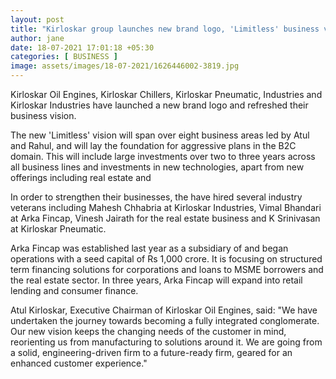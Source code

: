 ```yaml
---
layout: post
title: "Kirloskar group launches new brand logo, 'Limitless' business vision"
author: jane 
date: 18-07-2021 17:01:18 +05:30 
categories: [ BUSINESS ] 
image: assets/images/18-07-2021/1626446002-3819.jpg
---
```

Kirloskar Oil Engines, Kirloskar Chillers, Kirloskar Pneumatic, Industries and Kirloskar Industries have launched a new brand logo and refreshed their business vision.

The new 'Limitless' vision will span over eight business areas led by Atul and Rahul, and will lay the foundation for aggressive plans in the B2C domain. This will include large investments over two to three years across all business lines and investments in new technologies, apart from new offerings including real estate and

In order to strengthen their businesses, the have hired several industry veterans including Mahesh Chhabria at Kirloskar Industries, Vimal Bhandari at Arka Fincap, Vinesh Jairath for the real estate business and K Srinivasan at Kirloskar Pneumatic.

Arka Fincap was established last year as a subsidiary of and began operations with a seed capital of Rs 1,000 crore. It is focusing on structured term financing solutions for corporations and loans to MSME borrowers and the real estate sector. In three years, Arka Fincap will expand into retail lending and consumer finance.

Atul Kirloskar, Executive Chairman of Kirloskar Oil Engines, said: "We have undertaken the journey towards becoming a fully integrated conglomerate. Our new vision keeps the changing needs of the customer in mind, reorienting us from manufacturing to solutions around it. We are going from a solid, engineering-driven firm to a future-ready firm, geared for an enhanced customer experience."